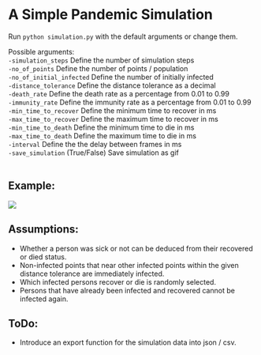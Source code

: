 # A Simple Pandemic Simulation

Run ```python simulation.py``` with the default arguments or change them.

Possible arguments:<br />
  ```-simulation_steps``` Define the number of simulation steps<br />
   ```-no_of_points```  Define the number of points / population<br />
   ```-no_of_initial_infected```  Define the number of initially infected<br />
   ```-distance_tolerance``` Define the distance tolerance as a decimal<br />
   ```-death_rate``` Define the death rate as a percentage from 0.01 to 0.99<br />
   ```-immunity_rate``` Define the immunity rate as a percentage from 0.01 to 0.99<br />
   ```-min_time_to_recover``` Define the minimum time to recover in ms<br />
   ```-max_time_to_recover``` Define the maximum time to recover in ms<br />
   ```-min_time_to_death``` Define the minimum time to die in ms<br />
   ```-max_time_to_death``` Define the maximum time to die in ms<br />
   ```-interval``` Define the the delay between frames in ms<br />
   ```-save_simulation``` (True/False) Save simulation as gif <br /><br />

## Example:<br />
<kbd><img src="https://github.com/Yoan-D/simple-pandemic-simulation/blob/main/example.gif" /></kbd>
## Assumptions:<br />
* Whether a person was sick or not can be deduced from their recovered or died status.
* Non-infected points that near other infected points within the given distance tolerance are immediately infected.
* Which infected persons recover or die is randomly selected.
* Persons that have already been infected and recovered cannot be infected again.
## ToDo:<br />
* Introduce an export function for the simulation data into json / csv. <br />

